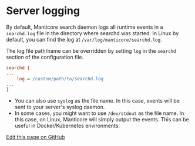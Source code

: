 # Server logging

By default, Manticore search daemon logs all runtime events in a `searchd.log` file in the directory where searchd was started. In Linux by default, you can find the log at `/var/log/manticore/searchd.log`.

The log file path/name can be overridden by setting `log` in the `searchd` section of the configuration file.

```ini
searchd {
...
    log = /custom/path/to/searchd.log
...
}
```

* You can also use `syslog` as the file name. In this case, events will be sent to your server's syslog daemon.
* In some cases, you might want to use `/dev/stdout` as the file name. In this case, on Linux, Manticore will simply output the events. This can be useful in Docker/Kubernetes environments.

[Edit this page on GitHub](https://github.com/manticoresoftware/manticoresearch/tree/master/manual/Logging/Server_logging.md)

<!-- proofread -->